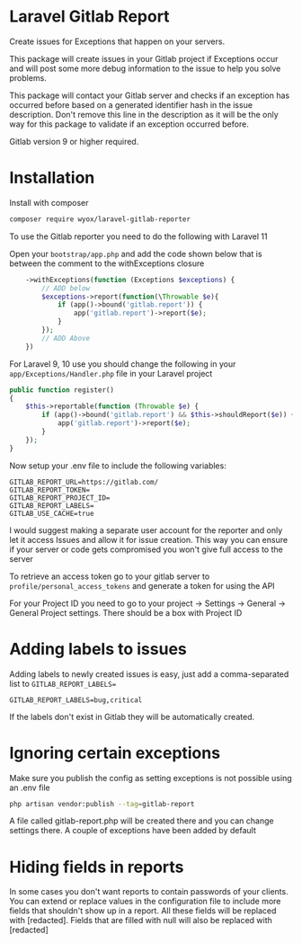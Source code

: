 # Laravel Gitlab Report

Create issues for Exceptions that happen on your servers.

This package will create issues in your Gitlab project if Exceptions occur and will post some more debug information to
the issue to help you solve problems.

This package will contact your Gitlab server and checks if an exception has occurred before based on a generated
identifier hash in the issue description. Don't remove this line in the description as it will be the only way for this
package to validate if an exception occurred before.

Gitlab version 9 or higher required.

# Installation

Install with composer

```bash 
composer require wyox/laravel-gitlab-reporter
```

To use the Gitlab reporter you need to do the following with Laravel 11

Open your `bootstrap/app.php` and add the code shown below that is between the comment to the withExceptions closure
```php 
    ->withExceptions(function (Exceptions $exceptions) {
        // ADD below
        $exceptions->report(function(\Throwable $e){
            if (app()->bound('gitlab.report')) {
                app('gitlab.report')->report($e);
            }
        });
        // ADD Above
    })
```

For Laravel 9, 10 use you should change the following in your `app/Exceptions/Handler.php` file in your Laravel
project

```php
public function register()
{
    $this->reportable(function (Throwable $e) {
        if (app()->bound('gitlab.report') && $this->shouldReport($e)) {
            app('gitlab.report')->report($e);
        }
    });
}
```

Now setup your .env file to include the following variables:

```
GITLAB_REPORT_URL=https://gitlab.com/
GITLAB_REPORT_TOKEN=
GITLAB_REPORT_PROJECT_ID=
GITLAB_REPORT_LABELS=
GITLAB_USE_CACHE=true
```

I would suggest making a separate user account for the reporter and only let it access Issues and allow it for issue
creation.
This way you can ensure if your server or code gets compromised you won't give full access to the server

To retrieve an access token go to your gitlab server to `profile/personal_access_tokens` and generate a token for using
the API

For your Project ID you need to go to your project -> Settings -> General -> General Project settings. There should be a
box with Project ID

# Adding labels to issues

Adding labels to newly created issues is easy, just add a comma-separated list to `GITLAB_REPORT_LABELS=`

```
GITLAB_REPORT_LABELS=bug,critical
```

If the labels don't exist in Gitlab they will be automatically created.

# Ignoring certain exceptions

Make sure you publish the config as setting exceptions is not possible using an .env file

```bash
php artisan vendor:publish --tag=gitlab-report
```

A file called gitlab-report.php will be created there and you can change settings there. A couple of exceptions have
been added by default

# Hiding fields in reports

In some cases you don't want reports to contain passwords of your clients. You can extend or replace values in the
configuration file to include more fields that shouldn't show up in a report. All these fields will be replaced
with [redacted]. Fields that are filled with null will also be replaced with [redacted]

